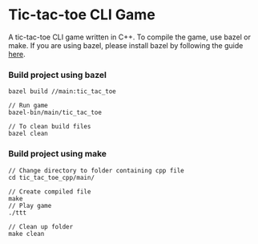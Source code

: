 # Tic-tac-toe CLI Game

A tic-tac-toe CLI game written in C++. To compile the game, use bazel or make. If you are using bazel, please install bazel by following the guide [here](https://docs.bazel.build/versions/master/install.html).

### Build project using bazel
```
bazel build //main:tic_tac_toe

// Run game
bazel-bin/main/tic_tac_toe

// To clean build files
bazel clean
```

### Build project using make
```
// Change directory to folder containing cpp file
cd tic_tac_toe_cpp/main/

// Create compiled file
make
// Play game
./ttt

// Clean up folder
make clean
```

